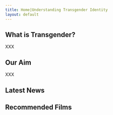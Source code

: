 ```yaml
---
title: Home|Understanding Transgender Identity
layout: default
---
```


<div id="content">
    <h2 id= "subheader"> What is Transgender? </h2>
    <p>XXX</p>
    <h2 id= "subheader"> Our Aim </h2>
    <p>XXX</p>
</div>
        
<div id="card">
    <h2 id= "subheader"> Latest News </h2>
</div>

<div id="recommendation">
    <h2 id= "subheader"> Recommended Films </h2>
</div>
